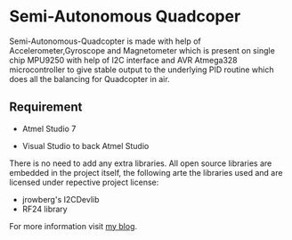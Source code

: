 # Semi-Autonomous Quadcoper #

 Semi-Autonomous-Quadcopter is made with help of Accelerometer,Gyroscope and Magnetometer which is present on single chip MPU9250 with help of I2C interface and AVR Atmega328 microcontroller to give stable output to the underlying PID routine which does all the balancing for Quadcopter in air. 

 ## Requirement ##

 * Atmel Studio 7

*  Visual Studio to back Atmel Studio

There is no need to add any extra libraries. All open source libraries are embedded in the project itself, the following arte the libraries used and are licensed under repective project license:

* jrowberg's I2CDevlib
* RF24 library

For more information visit [my blog](https://cryptecx.xyz).